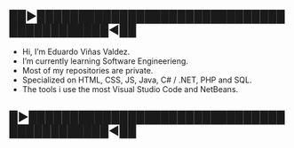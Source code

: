 
## ██►██████████████████████████████████████████◄██
- Hi, I’m Eduardo Viñas Valdez.
- I’m currently learning Software Engineerieng.
- Most of my repositories are private.
- Specialized on HTML, CSS, JS, Java, C# / .NET, PHP and SQL.
- The tools i use the most Visual Studio Code and NetBeans.
## █►███████████████████████████████████████████◄██

<!---
PLACEHOLDER
--->

